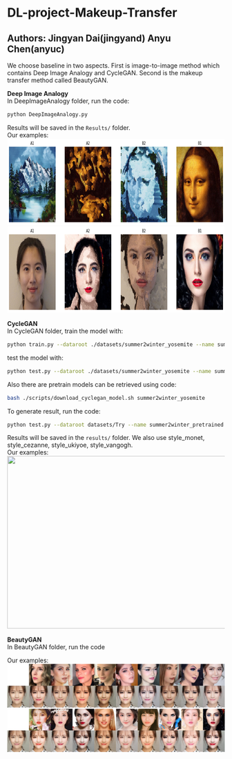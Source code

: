 # DL-project-Makeup-Transfer
## Authors: Jingyan Dai(jingyand) Anyu Chen(anyuc)

We choose baseline in two aspects. First is image-to-image method which contains Deep Image Analogy and CycleGAN. Second is the makeup transfer method called BeautyGAN.

**Deep Image Analogy**   
In DeepImageAnalogy folder, run the code:
```bash
python DeepImageAnalogy.py
```
Results will be saved in the `Results/` folder.  
Our examples:  
<img src="DIA1.png" width="800" height="200" align="bottom" />
<img src="DIA2.png" width="800" height="200" align="bottom" />

**CycleGAN**   
In CycleGAN folder, train the model with:
```bash
python train.py --dataroot ./datasets/summer2winter_yosemite --name summer2winter_yosemite_cyclegan --model cycle_gan
``` 
test the model with:
```bash
python test.py --dataroot ./datasets/summer2winter_yosemite --name summer2winter_yosemite_cyclegan --model cycle_gan
```   
Also there are pretrain models can be retrieved using code:
```bash
bash ./scripts/download_cyclegan_model.sh summer2winter_yosemite
``` 
To generate result, run the code:
```bash
python test.py --dataroot datasets/Try --name summer2winter_pretrained --model test --no_dropout
```
Results will be saved in the `results/` folder. We also use style_monet, style_cezanne, style_ukiyoe, style_vangogh.  
Our examples:  
<img src="CycleGAN.png" width="600" height="400" align="bottom" />

**BeautyGAN**  
In BeautyGAN folder, run the code  

Our examples:  
![](BGAN1.jpg)
![](BGAN2.jpg)
